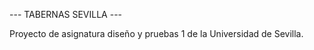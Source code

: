 --- TABERNAS SEVILLA ---

Proyecto de asignatura diseño y pruebas 1 de la Universidad de Sevilla.



